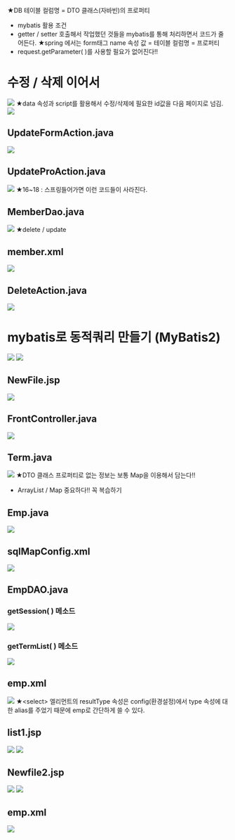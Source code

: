 ★DB 테이블 컬럼명 = DTO 클래스(자바빈)의 프로퍼티
- mybatis 활용 조건
- getter / setter 호출해서 작업했던 것들을 mybatis를 통해 처리하면서 코드가 줄어든다.
★spring 에서는 form태그 name 속성 값 = 테이블 컬럼명 = 프로퍼티
- request.getParameter( )를 사용할 필요가 없어진다!!


# 수정 / 삭제 이어서
![](../image/Pasted%20image%2020240415091744.png)
★data 속성과 script를 활용해서 수정/삭제에 필요한 id값을 다음 페이지로 넘김.
![](../image/Pasted%20image%2020240415091928.png)



## UpdateFormAction.java
![](../image/Pasted%20image%2020240415092257.png)


## UpdateProAction.java
![](../image/Pasted%20image%2020240415095026.png)
★16~18 : 스프링들어가면 이런 코드들이 사라진다.


## MemberDao.java
![](../image/Pasted%20image%2020240415100959.png)
★delete / update


## member.xml
![](../image/Pasted%20image%2020240415101525.png)



## DeleteAction.java
![](../image/Pasted%20image%2020240415102437.png)



# mybatis로 동적쿼리 만들기 (MyBatis2)
![](../image/Image20240415103700.png)
![](../image/Image20240415103646.png)

## NewFile.jsp
![](../image/Pasted%20image%2020240415103848.png)


## FrontController.java
![](../image/Pasted%20image%2020240415110516.png)

## Term.java
![](../image/Pasted%20image%2020240415111122.png)
★DTO 클래스 프로퍼티로 없는 정보는 보통 Map을 이용해서 담는다!!
- ArrayList / Map 중요하다!! 꼭 복습하기

## Emp.java
![](../image/Pasted%20image%2020240415111225.png)


## sqlMapConfig.xml
![](../image/Pasted%20image%2020240415112743.png)


## EmpDAO.java
### getSession( ) 메소드
![](../image/Pasted%20image%2020240415113051.png)

### getTermList( ) 메소드
![](../image/Pasted%20image%2020240415113119.png)


## emp.xml
![](../image/Pasted%20image%2020240415113621.png)
★\<select> 엘리먼트의 resultType 속성은 config(환경설정)에서 type 속성에 대한 alias를 주었기 때문에 emp로 간단하게 쓸 수 있다.


## list1.jsp
![](../image/Pasted%20image%2020240415114238.png)
![](../image/Pasted%20image%2020240415114921.png)



## Newfile2.jsp
![](../image/Pasted%20image%2020240415123451.png)
![](../image/Pasted%20image%2020240415123917.png)


## emp.xml
![](../image/Pasted%20image%2020240415124838.png)
